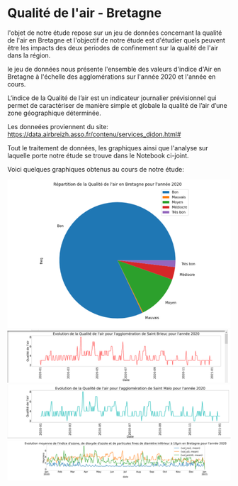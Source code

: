 # Qualité de l'air - Bretagne

l'objet de notre étude repose sur un jeu de données concernant la qualité de l'air en Bretagne et l'objectif de notre étude est d'étudier quels peuvent être les impacts des deux periodes
de confinement sur la qualité de l'air dans la région.

le jeu de données nous présente l'ensemble des valeurs d'indice d'Air en Bretagne à l'échelle des agglomérations sur l'année 2020 et l'année en cours.

L‘indice de la Qualité de l’air est un indicateur journalier prévisionnel qui permet de caractériser de manière simple et globale la qualité de l’air d’une zone géographique déterminée.

Les donneées proviennent du site: https://data.airbreizh.asso.fr/contenu/services_didon.html#

Tout le traitement de données, les graphiques ainsi que l'analyse sur laquelle porte notre étude se trouve dans le Notebook ci-joint.

Voici quelques graphiques obtenus au cours de notre étude:

![Répartitition de la qualité de l'air en Bretagne pour 2020](https://github.com/celine29730/Qualit-de-l-air---Bretagne/blob/main/Image1.png)
![Qualité de l'air de Saint Brieuc](https://github.com/celine29730/Qualit-de-l-air---Bretagne/blob/main/image2.png)
![Qualité de l'air Saint Malo](https://github.com/celine29730/Qualit-de-l-air---Bretagne/blob/main/image3.png)
![Evolution des indicateurs](https://github.com/celine29730/Qualit-de-l-air---Bretagne/blob/main/image4.png)

